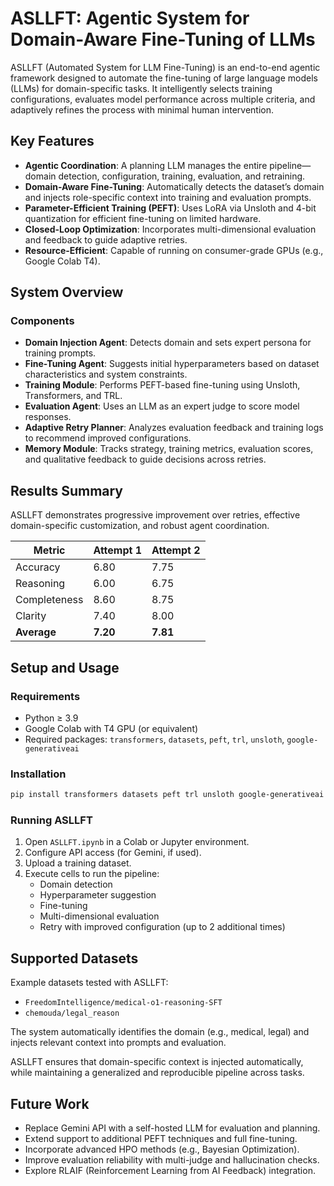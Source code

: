 
# ASLLFT: Agentic System for Domain-Aware Fine-Tuning of LLMs

ASLLFT (Automated System for LLM Fine-Tuning) is an end-to-end agentic framework designed to automate the fine-tuning of large language models (LLMs) for domain-specific tasks. It intelligently selects training configurations, evaluates model performance across multiple criteria, and adaptively refines the process with minimal human intervention.

## Key Features

- **Agentic Coordination**: A planning LLM manages the entire pipeline—domain detection, configuration, training, evaluation, and retraining.
- **Domain-Aware Fine-Tuning**: Automatically detects the dataset’s domain and injects role-specific context into training and evaluation prompts.
- **Parameter-Efficient Training (PEFT)**: Uses LoRA via Unsloth and 4-bit quantization for efficient fine-tuning on limited hardware.
- **Closed-Loop Optimization**: Incorporates multi-dimensional evaluation and feedback to guide adaptive retries.
- **Resource-Efficient**: Capable of running on consumer-grade GPUs (e.g., Google Colab T4).

## System Overview

### Components

- **Domain Injection Agent**: Detects domain and sets expert persona for training prompts.
- **Fine-Tuning Agent**: Suggests initial hyperparameters based on dataset characteristics and system constraints.
- **Training Module**: Performs PEFT-based fine-tuning using Unsloth, Transformers, and TRL.
- **Evaluation Agent**: Uses an LLM as an expert judge to score model responses.
- **Adaptive Retry Planner**: Analyzes evaluation feedback and training logs to recommend improved configurations.
- **Memory Module**: Tracks strategy, training metrics, evaluation scores, and qualitative feedback to guide decisions across retries.

## Results Summary

ASLLFT demonstrates progressive improvement over retries, effective domain-specific customization, and robust agent coordination.

| Metric        | Attempt 1 | Attempt 2 |
|---------------|-----------|-----------|
| Accuracy      | 6.80      | 7.75      |
| Reasoning     | 6.00      | 6.75      |
| Completeness  | 8.60      | 8.75      |
| Clarity       | 7.40      | 8.00      |
| **Average**   | **7.20**  | **7.81**  |

## Setup and Usage

### Requirements

- Python ≥ 3.9
- Google Colab with T4 GPU (or equivalent)
- Required packages: `transformers`, `datasets`, `peft`, `trl`, `unsloth`, `google-generativeai`

### Installation

```bash
pip install transformers datasets peft trl unsloth google-generativeai
```

### Running ASLLFT

1. Open `ASLLFT.ipynb` in a Colab or Jupyter environment.
2. Configure API access (for Gemini, if used).
3. Upload a training dataset.
4. Execute cells to run the pipeline:
   - Domain detection
   - Hyperparameter suggestion
   - Fine-tuning
   - Multi-dimensional evaluation
   - Retry with improved configuration (up to 2 additional times)

## Supported Datasets

Example datasets tested with ASLLFT:
- `FreedomIntelligence/medical-o1-reasoning-SFT`
- `chemouda/legal_reason`

The system automatically identifies the domain (e.g., medical, legal) and injects relevant context into prompts and evaluation.

ASLLFT ensures that domain-specific context is injected automatically, while maintaining a generalized and reproducible pipeline across tasks.

## Future Work

- Replace Gemini API with a self-hosted LLM for evaluation and planning.
- Extend support to additional PEFT techniques and full fine-tuning.
- Incorporate advanced HPO methods (e.g., Bayesian Optimization).
- Improve evaluation reliability with multi-judge and hallucination checks.
- Explore RLAIF (Reinforcement Learning from AI Feedback) integration.
